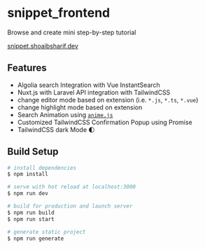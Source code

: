 # snippet_frontend

Browse and create mini step-by-step tutorial

[snippet.shoaibsharif.dev](https://snippet.shoaibsharif.dev)

## Features

- Algolia search Integration with Vue InstantSearch
- Nuxt.js with Laravel API integration with TailwindCSS
- change editor mode based on extension (i.e. `*.js`, `*.ts`, `*.vue`)
- change highlight mode based on extension
- Search Animation using [`anime.js`](https://animejs.com/)
- Customized TailwindCSS Confirmation Popup using Promise
- TailwindCSS dark Mode 🌓

## Build Setup

```bash
# install dependencies
$ npm install

# serve with hot reload at localhost:3000
$ npm run dev

# build for production and launch server
$ npm run build
$ npm run start

# generate static project
$ npm run generate
```



